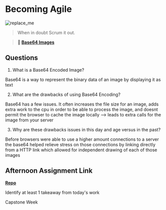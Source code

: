 # Becoming Agile

![replace_me](https://codeworks.blob.core.windows.net/public/assets/img/illustrations/placeholder.svg)

> When in doubt Scrum it out.

> **📖 [Base64 Images](https://codeworksacademy.com/fs-student-guide/resources/wk8-9/06-Base64)**

## Questions

1. What is a Base64 Encoded Image?

Base64 is a way to represent the binary data of an image by displaying it as text

2. What are the drawbacks of using Base64 Encoding?

Base64 has a few issues. It often increases the file size for an image, adds extra work to the cpu in order to be able to process the image, and doesnt permit the browser to cache the image locally --> leads to extra calls for the image from your server

3. Why are these drawbacks issues in this day and age versus in the past?

Before browsers were able to use a higher amount connections to a server the base64 helped relieve stress on those connections by linking directly from a HTTP link which allowed for independent drawing of each of those images

## Afternoon Assignment Link

**[Repo](https://github.com/Tmontandon/<ASSIGNMENT_REPO>)**

Identify at least 1 takeaway from today's work

Capstone Week
